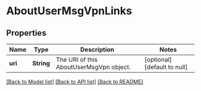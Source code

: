 # AboutUserMsgVpnLinks

## Properties
Name | Type | Description | Notes
------------ | ------------- | ------------- | -------------
**uri** | **String** | The URI of this AboutUserMsgVpn object. | [optional] [default to null]

[[Back to Model list]](../README.md#documentation-for-models) [[Back to API list]](../README.md#documentation-for-api-endpoints) [[Back to README]](../README.md)


